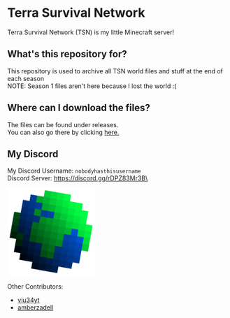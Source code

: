 # Terra Survival Network
Terra Survival Network (TSN) is my little Minecraft server! 
## What's this repository for?
This repository is used to archive all TSN world files and stuff at the end of each season\
NOTE: Season 1 files aren't here because I lost the world :(
## Where can I download the files?
The files can be found under releases.\
You can also go there by clicking [here.](https://github.com/AquaCobalt/tsnsurvival/releases/tag/Files)
## My Discord
My Discord Username: `nobodyhasthisusername`\
Discord Server: https://discord.gg/rDPZ83Mr3B\

<img src="https://github.com/AquaCobalt/tsnsurvival/blob/main/logo.jpg?raw=true" alt="alt text" width="200"/>

Other Contributors:
* [viu34yt](https://github.com/viu34yt)
* [amberzadell](https://github.com/amberzadell)
